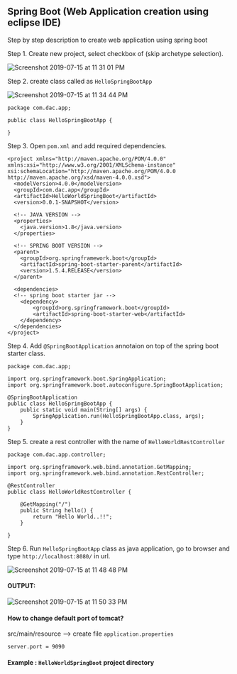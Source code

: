 ## Spring Boot (Web Application creation using eclipse IDE)

Step by step description to create web application using spring boot

Step 1. Create new project, select checkbox of (skip archetype selection).

![Screenshot 2019-07-15 at 11 31 01 PM](https://user-images.githubusercontent.com/35020560/61240038-e6f31c00-a75d-11e9-9516-4bf53c4a8794.png)


Step 2. create class called as `HelloSpringBootApp`

![Screenshot 2019-07-15 at 11 34 44 PM](https://user-images.githubusercontent.com/35020560/61240130-1f92f580-a75e-11e9-9579-a83e5023c18d.png)


```
package com.dac.app;

public class HelloSpringBootApp {
	
}	

```

Step 3. Open `pom.xml` and add required dependencies.

```
<project xmlns="http://maven.apache.org/POM/4.0.0" 
xmlns:xsi="http://www.w3.org/2001/XMLSchema-instance" 
xsi:schemaLocation="http://maven.apache.org/POM/4.0.0 http://maven.apache.org/xsd/maven-4.0.0.xsd">
  <modelVersion>4.0.0</modelVersion>
  <groupId>com.dac.app</groupId>
  <artifactId>HelloWorldSpringBoot</artifactId>
  <version>0.0.1-SNAPSHOT</version>
  
  <!-- JAVA VERSION -->
  <properties>
  	<java.version>1.8</java.version>
  </properties>
  
  <!-- SPRING BOOT VERSION -->
  <parent>
  	<groupId>org.springframework.boot</groupId>
  	<artifactId>spring-boot-starter-parent</artifactId>
  	<version>1.5.4.RELEASE</version>
  </parent>
  
  <dependencies>
  <!-- spring boot starter jar -->
  	<dependency>
  		<groupId>org.springframework.boot</groupId>
  		<artifactId>spring-boot-starter-web</artifactId>
  	</dependency>
  </dependencies>
</project>
```

Step 4. Add `@SpringBootApplication` annotaion on top of the spring boot starter class.

```
package com.dac.app;

import org.springframework.boot.SpringApplication;
import org.springframework.boot.autoconfigure.SpringBootApplication;

@SpringBootApplication
public class HelloSpringBootApp {
	public static void main(String[] args) {
		SpringApplication.run(HelloSpringBootApp.class, args);
	}
}	

```

Step 5. create a rest controller with the name of `HelloWorldRestController`

```
package com.dac.app.controller;

import org.springframework.web.bind.annotation.GetMapping;
import org.springframework.web.bind.annotation.RestController;

@RestController
public class HelloWorldRestController {

	@GetMapping("/")
	public String hello() {
		return "Hello World..!!";
	}

}

```

Step 6. Run `HelloSpringBootApp` class as java application, go to browser and type `http://localhost:8080/` in url.

![Screenshot 2019-07-15 at 11 48 48 PM](https://user-images.githubusercontent.com/35020560/61240459-e3ac6000-a75e-11e9-98fa-32c0804fdd8b.png)


#### OUTPUT:

![Screenshot 2019-07-15 at 11 50 33 PM](https://user-images.githubusercontent.com/35020560/61240485-f32ba900-a75e-11e9-9c97-aab166658d41.png)


#### How to change default port of tomcat?

src/main/resource --> create file `application.properties`

```
server.port = 9090

```

#### Example : `HelloWorldSpringBoot` project directory
